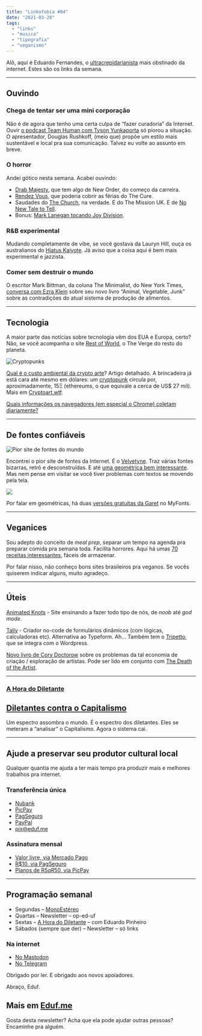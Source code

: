 ```yaml
---
title: "Linkofobia #04"
date: "2021-03-20"
tags: 
  - "links"
  - "musica"
  - "tipografia"
  - "veganismo"
---
```


Alô, aqui é Eduardo Fernandes, o [ultracrepidarianista](https://www.thefreedictionary.com/ultracrepidarianism) mais obstinado da internet. Estes são os links da semana.

* * *

## Ouvindo

### Chega de tentar ser uma mini corporação

Não é de agora que tenho uma certa culpa de “fazer curadoria” da Internet. Ouvir [o podcast Team Human com Tyson Yunkaporta](https://www.teamhuman.fm/episodes/tyson-yunkaporta) só piorou a situação. O apresentador, Douglas Rushkoff, (meio que) propõe um estilo mais sustentável e local pra sua comunicação. Talvez eu volte ao assunto em breve.

### O horror

Andei gótico nesta semana. Acabei ouvindo:

- [Drab Majesty](https://www.youtube.com/watch?v=k5411duvNeE), que tem algo de New Order, do começo da carreira.
- [Rendez Vous](https://www.youtube.com/watch?v=5xnf0d-uSTw), que poderia cobrir as férias do The Cure.
- Saudades do [The Church](https://www.youtube.com/watch?v=pWxJEIz7sSA), na verdade. E do The Mission UK. E de [No New Tale to Tell](https://www.youtube.com/watch?v=iRrn67ovuRQ).
- Bonus: [Mark Lanegan tocando Joy Division](https://www.youtube.com/watch?v=J6L5HF_Jwh0).

### R&B experimental

Mudando completamente de vibe, se você gostava da Lauryn Hill, ouça os australianos do [Hiatus Kaiyote](https://hiatuskaiyote.bandcamp.com/album/mood-valiant). Já aviso que a coisa aqui é bem mais experimental e jazzista.

### Comer sem destruir o mundo

O escritor Mark Bittman, da coluna The Minimalist, do New York Times, [conversa com Ezra Klein](https://podcasts.apple.com/us/podcast/mark-bittman-cooked-everything-now-he-wants-to-change/id1548604447?i=1000513223450) sobre seu novo livro “Animal, Vegetable, Junk” sobre as contradições do atual sistema de produção de alimentos.

* * *

## Tecnologia

A maior parte das notícias sobre tecnologia vêm dos EUA e Europa, certo? Não, se você acompanha o site [Rest of World](https://restofworld.org/), o The Verge do resto do planeta.

![Cryptopunks](https://i0.wp.com/eduf.me/wp-content/uploads/2021/03/punk-variety1.png?fit=600%2C173&ssl=1)

[Qual é o custo ambiental da crypto arte](https://blog.duncangeere.com/the-environmental-cost-of-cryptoart/)? Artigo detalhado. A brincadeira já está cara até mesmo em dólares: um [cryptopunk](https://www.larvalabs.com/cryptopunks) circula por, aproximadamente, 15Ξ (ethereums, o que equivale a cerca de US$ 27 mil). Mais em [Cryptoart.wtf](http://cryptoart.wtf/).

[Quais informações os navegadores (em especial o Chrome) coletam diariamente?](https://www.ghacks.net/2021/03/16/wonder-about-the-data-google-collects-in-chrome-and-links-to-you-now-we-know/)

* * *

## De fontes confiáveis

![Pior site de fontes do mundo](https://i0.wp.com/eduf.me/wp-content/uploads/2021/03/Screen-Shot-2021-03-18-at-14.58.26.png?fit=600%2C291&ssl=1)

Encontrei o pior site de fontes da Internet. É o [Velvetyne](http://velvetyne.fr/). Traz várias fontes bizarras, retrô e desconstruídas. E até [uma geométrica bem interessante](http://velvetyne.fr/fonts/vg5000/). Mas nem pense em visitar se você tiver problemas com textos se movendo pela tela.

![](https://i2.wp.com/eduf.me/wp-content/uploads/2021/03/garet.png?fit=600%2C300&ssl=1)

Por falar em geométricas, há duas [versões gratuitas da Garet](https://www.myfonts.com/fonts/spacetype/garet/) no MyFonts.

* * *

## Veganices

Sou adepto do conceito de _meal prep_, separar um tempo na agenda pra preparar comida pra semana toda. Facilita horrores. Aqui há umas [70 receitas interessantes](https://blog.tudogostoso.com.br/cardapios/receitas-faceis/comidas-veganas/), fáceis de armazenar.

Por falar nisso, não conheço bons sites brasileiros pra veganos. Se vocês quiserem indicar alguns, muito agradeço.

* * *

## Úteis

[Animated Knots](https://www.animatedknots.com/) - Site ensinando a fazer todo tipo de nós, de _noob_ até _god mode_.

[Tally](https://tally.so/) - Criador no-code de formulários dinâmicos (com lógicas, calculadoras etc). Alternativa ao Typeform. Ah… Também tem o [Tripetto](https://tripetto.com/pricing/wordpress/), que se integra com o Wordpress.

[Novo livro de Cory Doctorow](https://pluralistic.net/2021/03/19/the-shakedown/#monopsony) sobre os problemas da tal economia de criação / exploração de artistas. Pode ser lido em conjunto com [The Death of the Artist](https://www.amazon.com/Death-Artist-Creators-Struggling-Billionaires/dp/1250125510).

* * *

### [A Hora do Diletante](https://eduf.me/diletante/)

## [Diletantes contra o Capitalismo](https://eduf.me/diletantes-contra-o-capitalismo/)

Um espectro assombra o mundo. É o espectro dos diletantes. Eles se meteram a “analisar” o Capitalismo. Agora o sistema cai.

* * *

## Ajude a preservar seu produtor cultural local

Qualquer quantia me ajuda a ter mais tempo pra produzir mais e melhores trabalhos pra internet.

### Transferência única

- [Nubank](https://eduf.us5.list-manage.com/track/click?u=54a934b9aa7d008b9bb575d47&id=e879d8b961&e=85ed5a88c6)
- [PicPay](https://eduf.us5.list-manage.com/track/click?u=54a934b9aa7d008b9bb575d47&id=0d81ec46c6&e=85ed5a88c6)
- [PagSeguro](https://eduf.us5.list-manage.com/track/click?u=54a934b9aa7d008b9bb575d47&id=e80e4ef0f6&e=85ed5a88c6)
- [PayPal](https://eduf.us5.list-manage.com/track/click?u=54a934b9aa7d008b9bb575d47&id=a9b758a8f3&e=85ed5a88c6)
- [pix@eduf.me](mailto:pix@eduf.me)

### Assinatura mensal

- [Valor livre, via Mercado Pago](https://eduf.us5.list-manage.com/track/click?u=54a934b9aa7d008b9bb575d47&id=97a43948c4&e=85ed5a88c6)
- [R$10, via PagSeguro](https://eduf.us5.list-manage.com/track/click?u=54a934b9aa7d008b9bb575d47&id=94de3fdb2d&e=85ed5a88c6)
- [Planos de R$5 a R$50, via PicPay](https://eduf.us5.list-manage.com/track/click?u=54a934b9aa7d008b9bb575d47&id=977e915c36&e=85ed5a88c6)

* * *

## Programação semanal

- Segundas – [MonoEstéreo](https://eduf.me/tag/monoestereo/)
- Quartas – Newsletter – op-ed-uf
- Sextas – [A Hora do Diletante](https://eduf.me/tag/a-hora-do-diletante/) – com Eduardo Pinheiro
- Sábados (sempre que der) – Newsletter – só links

### Na internet

- [No Mastodon](https://mastodon.social/@eduf)
- [No Telegram](https://t.me/edufme)

Obrigado por ler. E obrigado aos novos apoiadores.

Abraço, Eduf.

## Mais em [Eduf.me](https://eduf.me/)

Gosta desta newsletter? Acha que ela pode ajudar outras pessoas? Encaminhe pra alguém.
